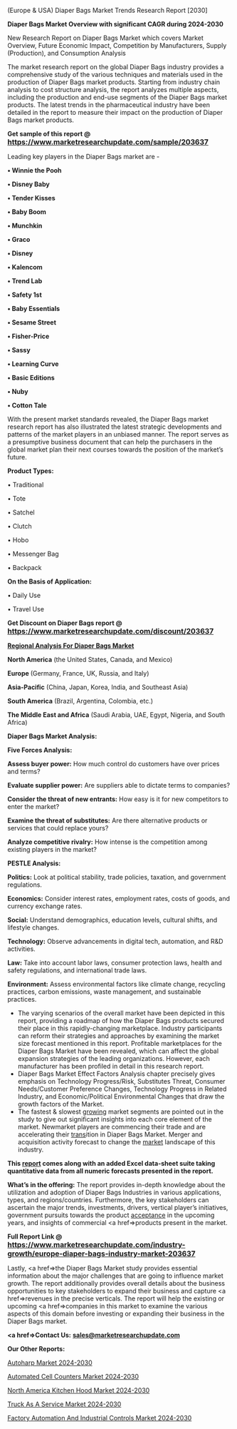 (Europe & USA) Diaper Bags Market Trends Research Report [2030]

<strong>Diaper Bags Market Overview with significant CAGR during 2024-2030</strong>

New Research Report on Diaper Bags Market which covers Market Overview, Future Economic Impact, Competition by Manufacturers, Supply (Production), and Consumption Analysis

The market research report on the global Diaper Bags industry provides a comprehensive study of the various techniques and materials used in the production of Diaper Bags market products. Starting from industry chain analysis to cost structure analysis, the report analyzes multiple aspects, including the production and end-use segments of the Diaper Bags market products. The latest trends in the pharmaceutical industry have been detailed in the report to measure their impact on the production of Diaper Bags market products.

<strong>Get sample of this report @ <a href=https://www.marketresearchupdate.com/sample/203637><font size=3 color=#0000ff>https://www.marketresearchupdate.com/sample/203637</font></a></strong>

Leading key players in the Diaper Bags market are -

<strong>• Winnie the Pooh

• Disney Baby

• Tender Kisses

• Baby Boom

• Munchkin

• Graco

• Disney

• Kalencom

• Trend Lab

• Safety 1st

• Baby Essentials

• Sesame Street

• Fisher-Price

• Sassy

• Learning Curve

• Basic Editions

• Nuby

• Cotton Tale</strong>

With the present market standards revealed, the Diaper Bags market research report has also illustrated the latest strategic developments and patterns of the market players in an unbiased manner. The report serves as a presumptive business document that can help the purchasers in the global market plan their next courses towards the position of the market’s future.

<strong>Product Types:</strong>

• Traditional

• Tote

• Satchel

• Clutch

• Hobo

• Messenger Bag

• Backpack

<strong>On the Basis of Application:</strong>

• Daily Use

• Travel Use

<strong>Get Discount on Diaper Bags report @ <a href=https://www.marketresearchupdate.com/discount/203637><font size=3 color=#0000ff>https://www.marketresearchupdate.com/discount/203637</font></a></strong>

<strong><u><b>Regional Analysis For Diaper Bags Market</b></u></strong>

<strong><b>North America</b></strong> (the United States, Canada, and Mexico)

<strong><b>Europe </b></strong>(Germany, France, UK, Russia, and Italy)

<strong><b>Asia-Pacific</b></strong> (China, Japan, Korea, India, and Southeast Asia)

<strong><b>South America</b></strong> (Brazil, Argentina, Colombia, etc.)

<strong><b>The Middle East and Africa</b></strong> (Saudi Arabia, UAE, Egypt, Nigeria, and South Africa)

<strong>Diaper Bags Market Analysis:</strong>

<strong>Five Forces Analysis:</strong>

<strong>Assess buyer power:</strong> How much control do customers have over prices and terms?

<strong>Evaluate supplier power:</strong> Are suppliers able to dictate terms to companies?

<strong>Consider the threat of new entrants:</strong> How easy is it for new competitors to enter the market?

<strong>Examine the threat of substitutes:</strong> Are there alternative products or services that could replace yours?

<strong>Analyze competitive rivalry:</strong> How intense is the competition among existing players in the market?

<strong>PESTLE Analysis:</strong>

<strong>Politics:</strong> Look at political stability, trade policies, taxation, and government regulations.

<strong>Economics:</strong> Consider interest rates, employment rates, costs of goods, and currency exchange rates.

<strong>Social:</strong> Understand demographics, education levels, cultural shifts, and lifestyle changes.

<strong>Technology:</strong> Observe advancements in digital tech, automation, and R&D activities.

<strong>Law:</strong> Take into account labor laws, consumer protection laws, health and safety regulations, and international trade laws.

<strong>Environment:</strong> Assess environmental factors like climate change, recycling practices, carbon emissions, waste management, and sustainable practices.

<ul>
  <li>The varying scenarios of the overall market have been depicted in this report, providing a roadmap of how the Diaper Bags products secured their place in this rapidly-changing marketplace. Industry participants can reform their strategies and approaches by examining the market size forecast mentioned in this report. Profitable marketplaces for the Diaper Bags Market have been revealed, which can affect the global expansion strategies of the leading organizations. However, each manufacturer has been profiled in detail in this research report.</li>
  <li>Diaper Bags Market Effect Factors Analysis chapter precisely gives emphasis on Technology Progress/Risk, Substitutes Threat, Consumer Needs/Customer Preference Changes, Technology Progress in Related Industry, and Economic/Political Environmental Changes that draw the growth factors of the Market.</li>
  <li>The fastest &amp; slowest <a href=ASDF991299>growing</a> market segments are pointed out in the study to give out significant insights into each core element of the market. Newmarket players are commencing their trade and are accelerating their <a href=>trans</a>ition in Diaper Bags Market. Merger and acquisition activity forecast to change the <a href=>market</a> landscape of this industry.</li>
</ul>
<strong>This <a href=>report</a> comes along with an added Excel data-sheet suite taking quantitative data from all numeric forecasts presented in the report.</strong>

<strong>What’s in the offering:</strong> The report provides in-depth knowledge about the utilization and adoption of Diaper Bags Industries in various applications, types, and regions/countries. Furthermore, the key stakeholders can ascertain the major trends, investments, drivers, vertical player’s initiatives, government pursuits towards the product <a href=ASDF881288>acceptance</a> in the upcoming years, and insights of commercial <a href=>products</a> present in the market.

<strong>Full Report Link @ <a href=https://www.marketresearchupdate.com/industry-growth/europe-diaper-bags-industry-market-203637><font size=3 color=#0000ff>https://www.marketresearchupdate.com/industry-growth/europe-diaper-bags-industry-market-203637</font></a></strong>

Lastly, <a href=>the</a> Diaper Bags Market study provides essential information about the major challenges that are going to influence market growth. The report additionally provides overall details about the business opportunities to key stakeholders to expand their business and capture <a href=>revenues</a> in the precise verticals. The report will help the existing or upcoming <a href=>companies</a> in this market to examine the various aspects of this domain before investing or expanding their business in the Diaper Bags market.

<strong><a href=><strong>Contact Us:</strong></a></strong>
<strong>sales@marketresearchupdate.com</strong>

<strong>Our Other Reports:</strong>

<a href=https://www.linkedin.com/pulse/autoharp-market-pointing-capture-largest-growth>Autoharp Market 2024-2030</a>

<a href=https://www.linkedin.com/pulse/automated-cell-counters-market-size>Automated Cell Counters Market 2024-2030</a>

<a href=https://www.linkedin.com/pulse/north-america-kitchen-hood-market-2023-usd-explained>North America Kitchen Hood Market 2024-2030</a>

<a href=https://www.linkedin.com/pulse/truck-as-a-service-market-2023-top-industry-ajvxf/>Truck As A Service Market 2024-2030</a>

<a href=https://medium.com/@anup9pal/factory-automation-and-industrial-controls-market-upcoming-trends-segmented-by-type-application-bfe33068dee0>Factory Automation And Industrial Controls Market 2024-2030</a>


